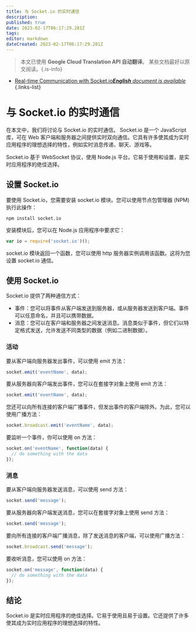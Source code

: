 ```yaml
---
title: 与 Socket.io 的实时通信
description: 
published: true
date: 2023-02-17T06:17:29.281Z
tags: 
editor: markdown
dateCreated: 2023-02-17T06:17:29.281Z
---
```


> 本文已使用 **Google Cloud Translation API 自动翻译**。
某些文档最好以原文阅读。{.is-info}



- [Real-time Communication with Socket.io***English** document is available*](/en/Knowledge-base/Backend/real-time-communication-with-socket-io)
{.links-list}



# 与 Socket.io 的实时通信

在本文中，我们将讨论与 Socket.io 的实时通信。 Socket.io 是一个 JavaScript 库，可在 Web 客户端和服务器之间提供实时双向通信。它具有许多使其成为实时应用程序的理想选择的特性，例如实时消息传递、聊天、游戏等。

Socket.io 基于 WebSocket 协议，使用 Node.js 平台。它易于使用和设置，是实时应用程序的绝佳选择。

## 设置 Socket.io

要使用 Socket.io，您需要安装 socket.io 模块。您可以使用节点包管理器 (NPM) 执行此操作：

```
npm install socket.io
```

安装模块后，您可以在 Node.js 应用程序中要求它：

```javascript
var io = require('socket.io')();
```

socket.io 模块返回一个函数，您可以使用 http 服务器实例调用该函数。这将为您设置 socket.io 通信。

## 使用 Socket.io

Socket.io 提供了两种通信方式：

* 事件：您可以将事件从客户端发送到服务器，或从服务器发送到客户端。事件可以任意命名，并且可以携带数据。
* 消息：您可以在客户端和服务器之间发送消息。消息类似于事件，但它们以特定格式发送，允许发送不同类型的数据（例如二进制数据）。

### 活动

要从客户端向服务器发出事件，可以使用 emit 方法：

```javascript
socket.emit('eventName', data);
```

要从服务器向客户端发出事件，您可以在套接字对象上使用 emit 方法：

```javascript
socket.emit('eventName', data);
```

您还可以向所有连接的客户端广播事件，但发出事件的客户端除外。为此，您可以使用广播方法：

```javascript
socket.broadcast.emit('eventName', data);
```

要监听一个事件，你可以使用 on 方法：

```javascript
socket.on('eventName', function(data) {
  // do something with the data
});
```

### 消息

要从客户端向服务器发送消息，可以使用 send 方法：

```javascript
socket.send('message');
```

要从服务器向客户端发送消息，您可以在套接字对象上使用 send 方法：

```javascript
socket.send('message');
```

要向所有连接的客户端广播消息，除了发送消息的客户端，可以使用广播方法：

```javascript
socket.broadcast.send('message');
```

要收听消息，您可以使用 on 方法：

```javascript
socket.on('message', function(data) {
  // do something with the data
});
```

## 结论

Socket.io 是实时应用程序的绝佳选择。它易于使用且易于设置。它还提供了许多使其成为实时应用程序的理想选择的特性。